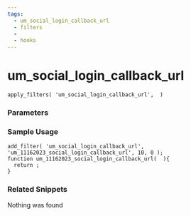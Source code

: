 ```yaml
---
tags: 
  - um_social_login_callback_url
  - filters
  - 
  - hooks
---
```

# um\_social\_login\_callback\_url

``` php:no-line-numbers
apply_filters( 'um_social_login_callback_url',  )
```
<div class='hook-sep'></div>

### Parameters

<div class='hook-sep'></div>



### Sample Usage

``` php:no-line-numbers
add_filter( 'um_social_login_callback_url', 'um_11162023_social_login_callback_url', 10, 0 );
function um_11162023_social_login_callback_url(  ){
  return ;
}
```
<div class='hook-sep'></div>



### Related Snippets

Nothing was found

